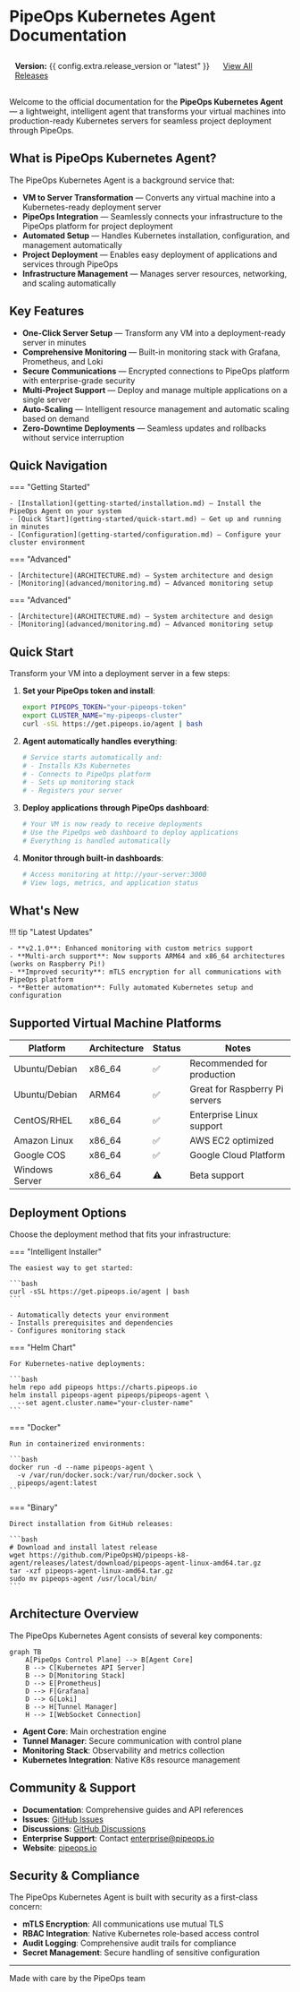 # PipeOps Kubernetes Agent Documentation

<div class="version-info" style="background: var(--md-primary-fg-color--light); color: var(--md-primary-bg-color); padding: 10px; border-radius: 4px; margin-bottom: 20px;">
  <strong>Version:</strong> {{ config.extra.release_version or "latest" }}
  <span style="margin-left: 20px;">
    <a href="{{ config.repo_url }}/releases" style="color: inherit; text-decoration: underline;">View All Releases</a>
  </span>
</div>

Welcome to the official documentation for the **PipeOps Kubernetes Agent** — a lightweight, intelligent agent that transforms your virtual machines into production-ready Kubernetes servers for seamless project deployment through PipeOps.

## What is PipeOps Kubernetes Agent?

The PipeOps Kubernetes Agent is a background service that:

- **VM to Server Transformation** — Converts any virtual machine into a Kubernetes-ready deployment server
- **PipeOps Integration** — Seamlessly connects your infrastructure to the PipeOps platform for project deployment
- **Automated Setup** — Handles Kubernetes installation, configuration, and management automatically
- **Project Deployment** — Enables easy deployment of applications and services through PipeOps
- **Infrastructure Management** — Manages server resources, networking, and scaling automatically

## Key Features

- **One-Click Server Setup** — Transform any VM into a deployment-ready server in minutes
- **Comprehensive Monitoring** — Built-in monitoring stack with Grafana, Prometheus, and Loki
- **Secure Communications** — Encrypted connections to PipeOps platform with enterprise-grade security
- **Multi-Project Support** — Deploy and manage multiple applications on a single server
- **Auto-Scaling** — Intelligent resource management and automatic scaling based on demand
- **Zero-Downtime Deployments** — Seamless updates and rollbacks without service interruption

## Quick Navigation

=== "Getting Started"

    - [Installation](getting-started/installation.md) — Install the PipeOps Agent on your system
    - [Quick Start](getting-started/quick-start.md) — Get up and running in minutes
    - [Configuration](getting-started/configuration.md) — Configure your cluster environment

=== "Advanced"

    - [Architecture](ARCHITECTURE.md) — System architecture and design
    - [Monitoring](advanced/monitoring.md) — Advanced monitoring setup

=== "Advanced"

    - [Architecture](ARCHITECTURE.md) — System architecture and design
    - [Monitoring](advanced/monitoring.md) — Advanced monitoring setup

## Quick Start

Transform your VM into a deployment server in a few steps:

1. **Set your PipeOps token and install**:
   ```bash
   export PIPEOPS_TOKEN="your-pipeops-token"
   export CLUSTER_NAME="my-pipeops-cluster"
   curl -sSL https://get.pipeops.io/agent | bash
   ```

2. **Agent automatically handles everything**:
   ```bash
   # Service starts automatically and:
   # - Installs K3s Kubernetes
   # - Connects to PipeOps platform
   # - Sets up monitoring stack
   # - Registers your server
   ```

3. **Deploy applications through PipeOps dashboard**:
   ```bash
   # Your VM is now ready to receive deployments
   # Use the PipeOps web dashboard to deploy applications
   # Everything is handled automatically
   ```

4. **Monitor through built-in dashboards**:
   ```bash
   # Access monitoring at http://your-server:3000
   # View logs, metrics, and application status
   ```

## What's New

!!! tip "Latest Updates"

    - **v2.1.0**: Enhanced monitoring with custom metrics support
    - **Multi-arch support**: Now supports ARM64 and x86_64 architectures (works on Raspberry Pi!)
    - **Improved security**: mTLS encryption for all communications with PipeOps platform
    - **Better automation**: Fully automated Kubernetes setup and configuration

## Supported Virtual Machine Platforms

| Platform | Architecture | Status | Notes |
| -------- | ------------ | ------ | ----- |
| Ubuntu/Debian | x86_64   | ✅     | Recommended for production |
| Ubuntu/Debian | ARM64    | ✅     | Great for Raspberry Pi servers |
| CentOS/RHEL   | x86_64   | ✅     | Enterprise Linux support |
| Amazon Linux  | x86_64   | ✅     | AWS EC2 optimized |
| Google COS    | x86_64   | ✅     | Google Cloud Platform |
| Windows Server| x86_64   | ⚠️     | Beta support |

## Deployment Options

Choose the deployment method that fits your infrastructure:

=== "Intelligent Installer"

    The easiest way to get started:
    
    ```bash
    curl -sSL https://get.pipeops.io/agent | bash
    ```
    
    - Automatically detects your environment
    - Installs prerequisites and dependencies
    - Configures monitoring stack

=== "Helm Chart"

    For Kubernetes-native deployments:
    
    ```bash
    helm repo add pipeops https://charts.pipeops.io
    helm install pipeops-agent pipeops/pipeops-agent \
      --set agent.cluster.name="your-cluster-name"
    ```

=== "Docker"

    Run in containerized environments:
    
    ```bash
    docker run -d --name pipeops-agent \
      -v /var/run/docker.sock:/var/run/docker.sock \
      pipeops/agent:latest
    ```

=== "Binary"

    Direct installation from GitHub releases:
    
    ```bash
    # Download and install latest release
    wget https://github.com/PipeOpsHQ/pipeops-k8-agent/releases/latest/download/pipeops-agent-linux-amd64.tar.gz
    tar -xzf pipeops-agent-linux-amd64.tar.gz
    sudo mv pipeops-agent /usr/local/bin/
    ```

## Architecture Overview

The PipeOps Kubernetes Agent consists of several key components:

```mermaid
graph TB
    A[PipeOps Control Plane] --> B[Agent Core]
    B --> C[Kubernetes API Server]
    B --> D[Monitoring Stack]
    D --> E[Prometheus]
    D --> F[Grafana]
    D --> G[Loki]
    B --> H[Tunnel Manager]
    H --> I[WebSocket Connection]
```

- **Agent Core**: Main orchestration engine
- **Tunnel Manager**: Secure communication with control plane
- **Monitoring Stack**: Observability and metrics collection
- **Kubernetes Integration**: Native K8s resource management

## Community & Support

- **Documentation**: Comprehensive guides and API references
- **Issues**: [GitHub Issues](https://github.com/PipeOpsHQ/pipeops-k8-agent/issues)
- **Discussions**: [GitHub Discussions](https://github.com/PipeOpsHQ/pipeops-k8-agent/discussions)
- **Enterprise Support**: Contact [enterprise@pipeops.io](mailto:enterprise@pipeops.io)
- **Website**: [pipeops.io](https://pipeops.io)

## Security & Compliance

The PipeOps Kubernetes Agent is built with security as a first-class concern:

- **mTLS Encryption**: All communications use mutual TLS
- **RBAC Integration**: Native Kubernetes role-based access control
- **Audit Logging**: Comprehensive audit trails for compliance
- **Secret Management**: Secure handling of sensitive configuration

---

Made with care by the PipeOps team

